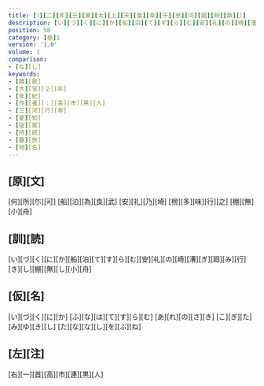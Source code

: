 ```yaml
---
title: [（][二][年][壬][寅][太][上][天][皇][幸][于][参][河][國][時][歌][）]
description: [い][づ][く][に][か][船][泊][て][す][ら][む][安][礼][の][崎][漕][ぎ][廻][み][行][き][し][棚][無][し][小][舟]
position: 58
category: [巻]1
version: '1.0'
volume: 1
comparison:
- [な][し]
keywords:
- [雑][歌]
- [大][宝][２][年]
- [年][紀]
- [作][者][：][高][市][黒][人]
- [三][河][行][幸]
- [愛][知]
- [従][駕]
- [持][統]
- [羈][旅]
- [地][名]
---
```


## [原][文]

[何][所][尓][可] [船][泊][為][良][武] [安][礼][乃][埼] [榜][多][味][行][之] [棚][無][小][舟]

## [訓][読]

[い][づ][く][に][か][船][泊][て][す][ら][む][安][礼][の][崎][漕][ぎ][廻][み][行][き][し][棚][無][し][小][舟]

## [仮][名]

[い][づ][く][に][か] [ふ][な][は][て][す][ら][む] [あ][れ][の][さ][き] [こ][ぎ][た][み][ゆ][き][し] [た][な][な][し][を][ぶ][ね]

## [左][注]

[右][一][首][高][市][連][黒][人]
